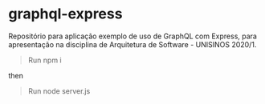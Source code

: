 # graphql-express
Repositório para aplicação exemplo de uso de GraphQL com Express, para apresentação na disciplina de Arquitetura de Software - UNISINOS 2020/1.

> Run npm i

then

> Run node server.js
